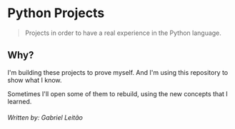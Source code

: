 # Python Projects
> Projects in order to have a real experience in the Python language.

## Why?
I'm building these projects to prove myself.
And I'm using this repository to show what I know.

Sometimes I'll open some of them to rebuild, using the new concepts that I learned.


###### Written by: Gabriel Leitão
